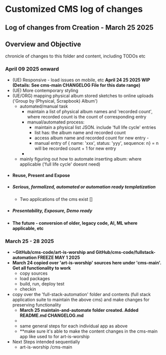 # Customized CMS log of changes
## Log of changes from Creation - March 25 2025
## Overview and Objective
chronicle of changes to this folder and content, including TODOs etc
### April 09 2025 onward
- (UE) Responsive - load issues on mobile, etc **April 24 25 2025 WIP (Details: See cms-main CHANGELOG File for this date range)**
- (UE) More contemporary styling
- (UE/ORG) mapping physical album stored sketches to online uploads ('Group by (Physical, Scrapbook) Album')
    - automated/manual task
        - maintain a list of physical album names and 'recorded count', where recorded count is the count of corresponding entry 
        - manual/automated process:
            - maintain a physical list JSON. include 'full life cycle' entries
            - list has: the album name and recorded count
            - access album name and recorded count for new entry - 
            - manual entry of { name: 'xxx', status: 'yyy', sequence: n} = n will be recorded count + 1 for new entry
        -  
    - mainly figuring out how to automate inserting album:  where applicable ('full life cycle' doesnt need) 
- #### Reuse, Present and Expose 
 - ##### Serious, formalized, automated or automation ready templatization
    - Two applications of the cms exist []
 - ##### Presentability, Exposure, Demo ready
- #### The future - conversion of older, legacy code, AI, ML where applicable, etc

### March 25 - 28 2025
- **~GitHub/cms-code/art-is-worship and GitHub/cms-code/fullstack-automation FREEZE MAY 1 2025**
- **March 24 copied over 'art-is-worship' sources here under 'cms-main'. Get all functionality to work**
    - copy sources
    - load packages
    - build, run, deploy test
    - checkin
- copy over the 'full-stack-automation' folder and contents (full stack application suite to maintain the above cms) and make changes for preserving functionality
    - **March 25 maintain-and-automate folder created. Added README.md CHANGELOG.md**
    - 
    - same general steps for each individual app as above
    - **make sure it's able to make the content changes in the cms-main app like used to for art-is-worship
- Next Steps intended sequentially
    - art-is-worship /cms-main
